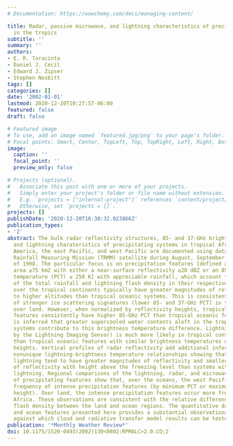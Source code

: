 ```yaml
---
# Documentation: https://wowchemy.com/docs/managing-content/

title: Radar, passive microwave, and lightning characteristics of precipitating systems
  in the tropics
subtitle: ''
summary: ''
authors:
- E. R. Toracinta
- Daniel J. Cecil
- Edward J. Zipser
- Stephen Nesbitt
tags: []
categories: []
date: '2002-01-01'
lastmod: 2020-12-20T10:27:57-06:00
featured: false
draft: false

# Featured image
# To use, add an image named `featured.jpg/png` to your page's folder.
# Focal points: Smart, Center, TopLeft, Top, TopRight, Left, Right, BottomLeft, Bottom, BottomRight.
image:
  caption: ''
  focal_point: ''
  preview_only: false

# Projects (optional).
#   Associate this post with one or more of your projects.
#   Simply enter your project's folder or file name without extension.
#   E.g. `projects = ["internal-project"]` references `content/project/deep-learning/index.md`.
#   Otherwise, set `projects = []`.
projects: []
publishDate: '2020-12-20T16:30:32.023866Z'
publication_types:
- '2'
abstract: The bulk radar reflectivity structures, 85- and 37-GHz brightness temperatures,
  and lightning charateristics of precipitating systems in tropical Africa, South
  America, the east Pacific, and west Pacific are documented using data from the Tropical
  Rainfall Measuring Mission (TRMM) satellite during August, September, and October
  of 1998. The particular focus is on precipitation features [defined as a contiguous
  area ≥75 km2 with either a near-surface reflectivity ≥20 dBZ or an 85-GHz polarization-corrected
  temperature (PCT) ≤ 250 K] with appreciable rainfall, which account for the bulk
  of the total rainfall and lightning flash density in their respective regions. Systems
  over the tropical continents typically have greater magnitudes of reflectivity extending
  to higher altitudes than tropical oceanic systems. This is consistent with the observation
  of stronger ice scattering signatures (lower 85- and 37-GHz PCT) in the systems
  over land. However, when normalized by reflectivity heights, tropical continental
  features consistently have higher 85-GHz PCT than tropical oceanic features. It
  is inferred that greater supercooled water contents aloft in the tropical continental
  systems contribute to this brightness temperature difference. Lightning (as detected
  by the Lightning Imaging Sensor) is much more likely in tropical continental features
  than tropical oceanic features with similar brightness temperatures or similar reflectivity
  heights. Vertical profiles of radar reflectivity add additional information to the
  nonunique lightning-brightness temperature relationships showing that features with
  lightning tend to have greater magnitudes of reflectivity and smaller decreases
  of reflectivity with height above the freezing level than systems without detected
  lightning. Regional comparisons of the lightning, radar, and microwave signatures
  of precipitating features show that, over the oceans, the west Pacific has the highest
  frequency of intense precipitation features (by minimum PCT or maximum reflectivity
  height). Over land, the intense precipitation features occur more frequently in
  Africa. These observations are consistent with the relative differences in lightning
  flash density between the land and ocean regions. The quantitative database of land
  and ocean features presented here provides a substantial observational framework
  against which cloud and radiative transfer model results can be tested.
publication: '*Monthly Weather Review*'
doi: 10.1175/1520-0493(2002)130<0802:RPMALC>2.0.CO;2
---
```


